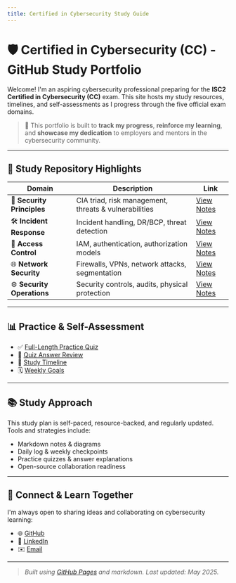 ```yaml
---
title: Certified in Cybersecurity Study Guide
---
```


# 🛡️ Certified in Cybersecurity (CC) - GitHub Study Portfolio

Welcome! I'm an aspiring cybersecurity professional preparing for the **ISC2 Certified in Cybersecurity (CC)** exam. This site hosts my study resources, timelines, and self-assessments as I progress through the five official exam domains.

> 📍 This portfolio is built to **track my progress**, **reinforce my learning**, and **showcase my dedication** to employers and mentors in the cybersecurity community.

---

## 📂 Study Repository Highlights

| Domain | Description | Link |
|--------|-------------|------|
| 🔐 **Security Principles** | CIA triad, risk management, threats & vulnerabilities | [View Notes](./Domain-1-Security-Principles/README.md) |
| 🛠️ **Incident Response** | Incident handling, DR/BCP, threat detection | [View Notes](./Domain-2-Incident-Response/README.md) |
| 🔐 **Access Control** | IAM, authentication, authorization models | [View Notes](./Domain-3-Access-Control/README.md) |
| 🌐 **Network Security** | Firewalls, VPNs, network attacks, segmentation | [View Notes](./Domain-4-Network-Security/README.md) |
| ⚙️ **Security Operations** | Security controls, audits, physical protection | [View Notes](./Domain-5-Security-Operations/README.md) |

---

## 📊 Practice & Self-Assessment

- ✅ [Full-Length Practice Quiz](./Practice-Quizzes/full-practice-quiz.md)
- 🧠 [Quiz Answer Review](./Practice-Quizzes/quiz-answers.md)
- 📅 [Study Timeline](./Study-Plan/timeline.md)
- 🗓️ [Weekly Goals](./Study-Plan/weekly-goals.md)

---

## 📚 Study Approach

This study plan is self-paced, resource-backed, and regularly updated. Tools and strategies include:

- Markdown notes & diagrams
- Daily log & weekly checkpoints
- Practice quizzes & answer explanations
- Open-source collaboration readiness

---

## 🔗 Connect & Learn Together

I'm always open to sharing ideas and collaborating on cybersecurity learning:

- 🌐 [GitHub](https://github.com/BecomingCyber)
- 💼 [LinkedIn](https://linkedin.com/in/mozella-mccoy-flowers)
- ✉️ [Email](mailto:becomingcyber@outlook.com)

---

> _Built using [GitHub Pages](https://pages.github.com) and markdown. Last updated: May 2025._

